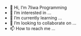 - 👋 Hi, I’m 7liwa Programming 
- 👀 I’m interested in ...
- 🌱 I’m currently learning ...
- 💞️ I’m looking to collaborate on ...
- 📫 How to reach me ...

<!---
redawissal/redawissal is a ✨ special ✨ repository because its `README.md` (this file) appears on your GitHub profile.
You can click the Preview link to take a look at your changes.
--->
